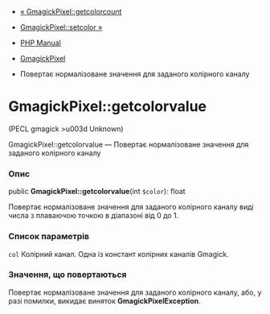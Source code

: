 - [« GmagickPixel::getcolorcount](gmagickpixel.getcolorcount.md)
- [GmagickPixel::setcolor »](gmagickpixel.setcolor.md)

- [PHP Manual](index.md)
- [GmagickPixel](class.gmagickpixel.md)
- Повертає нормалізоване значення для заданого колірного каналу

# GmagickPixel::getcolorvalue

(PECL gmagick \>u003d Unknown)

GmagickPixel::getcolorvalue — Повертає нормалізоване значення для
заданого колірного каналу

### Опис

public **GmagickPixel::getcolorvalue**(int `$color`): float

Повертає нормалізоване значення для заданого колірного каналу
виді числа з плаваючою точкою в діапазоні від 0 до 1.

### Список параметрів

`col`
Колірний канал. Одна із констант колірних каналів Gmagick.

### Значення, що повертаються

Повертає нормалізоване значення для заданого колірного каналу,
або, у разі помилки, викидає виняток
**GmagickPixelException**.
